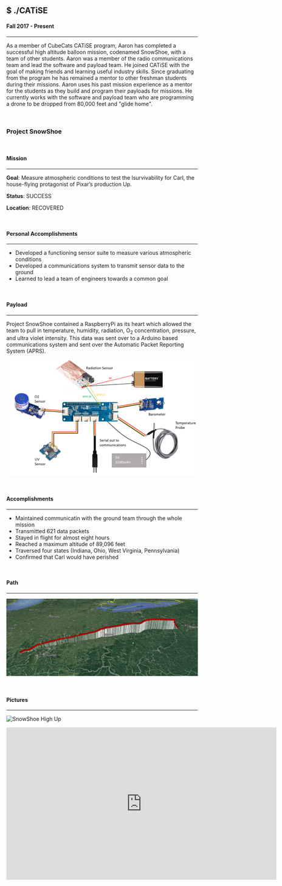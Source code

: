 ## $ ./CATiSE
#### Fall 2017 - Present

---

As a member of CubeCats CATiSE program, Aaron has completed a successful high altitude balloon mission, codenamed SnowShoe, with a team of other students. Aaron was a member of the radio communications team and lead the software and payload team. He joined CATiSE with the goal of making friends and learning useful industry skills. Since graduating from the program he has remained a mentor to other freshman students during their missions. Aaron uses his past mission experience as a mentor for the students as they build and program their payloads for missions. He currently works with the software and payload team who are programming a drone to be dropped from 80,000 feet and "glide home".

<br>

### Project SnowShoe

<br>

#### Mission

---

**Goal**: Measure atmospheric conditions to test the lsurvivability for Carl, the house-flying protagonist of Pixar’s production Up.

**Status**: SUCCESS

**Location**: RECOVERED

<br>

#### Personal Accomplishments

---

- Developed a functioning sensor suite to measure various atmospheric conditions
- Developed a communications system to transmit sensor data to the ground
- Learned to lead a team of engineers towards a common goal

<br>

#### Payload

---

Project SnowShoe contained a RaspberryPi as its heart which allowed the team to pull in temperature, humidity, radiation, O<sub>2</sub> concentration, pressure, and ultra violet intensity. This data was sent over to a Arduino based communications system and sent over the Automatic Packet Reporting System (APRS).

![SnowShoe Sensors](/images/snowshoe_sensors.png "SnowShoe Sensors")

<br>

#### Accomplishments

---

- Maintained communicatin with the ground team through the whole mission
- Transmitted 621 data packets
- Stayed in flight for almost eight hours
- Reached a maximum altitude of 89,096 feet
- Traversed four states (Indiana, Ohio, West Virginia, Pennsylvania)
- Confirmed that Carl would have perished

<br>

#### Path

---

![SnowShoe Google Earth Path](/images/snowshoe_google_earth.png "SnowShoe Google Earth Path")

<br>

#### Pictures

---

![SnowShoe High Up](/images/snowshoe_high_up.png "SnowShoe High Up")

<iframe width="711" height="400" src="https://www.youtube.com/embed/iRbTw9zGBd4?start=20" frameborder="0" allow="accelerometer; autoplay; encrypted-media; gyroscope; picture-in-picture" allowfullscreen>
</iframe>
